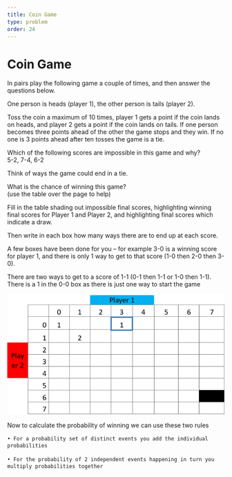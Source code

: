 ```yaml
---
title: Coin Game
type: problem
order: 24
---
```


# Coin Game

In pairs play the following game a couple of times, and then answer the questions below.  

One person is heads (player 1), the other person is tails (player 2).   

Toss the coin a maximum of 10 times, player 1 gets a point if the coin lands on heads, and player 2 gets a point if the coin lands on tails. If one person becomes three points ahead of the other the game stops and they win. If no one is 3 points ahead after ten tosses the game is a tie.  

Which of the following scores are impossible in this game and why?  
5-2, 7-4, 6-2  


Think of ways the game could end in a tie.  

  
  What is the chance of winning this game?  
(use the table over the page to help)



Fill in the table shading out impossible final scores, highlighting winning final scores for Player 1 and Player 2, and highlighting final scores which indicate a draw.  

Then write in each box how many ways there are to end up at each score.   

A few boxes have been done for you – for example 
3-0 is a winning score for player 1, and there is only 1 way to get to that score (1-0 then 2-0 then 3-0). 
 
There are two ways to get to a score of 1-1 (0-1 then 1-1 or 1-0 then 1-1). There is a 1 in the 0-0 box as there is just one way to start the game  

![](../../images/coin-game-1.png)

  
  Now to calculate the probability of winning we can use these two rules  

    • For a probability set of distinct events you add the individual probabilities  
    
    • For the probability of 2 independent events happening in turn you multiply probabilities together

